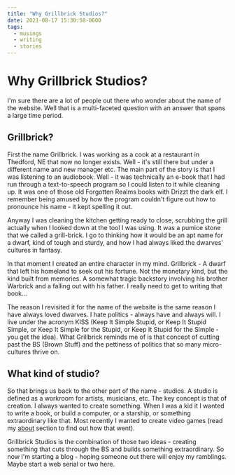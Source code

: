 ```yaml
---
title: "Why Grillbrick Studios?"
date: 2021-08-17 15:30:58-0600
tags:
  - musings
  - writing
  - stories
---
```


# Why Grillbrick Studios?

I'm sure there are a lot of people out there who wonder about the name of the
website. Well that is a multi-faceted question with an answer that spans a
large time period.

## Grillbrick?

First the name Grillbrick. I was working as a cook at a restaurant in Thedford,
NE that now no longer exists. Well - it's still there but under a
different name and new manager etc. The main part of the story is that I
was listening to an audiobook. Well - it was technically an e-book that I
had run through a text-to-speech program so I could listen to it while
cleaning up. It was one of those old Forgotten Realms books with Drizzt
the dark elf. I remember being amused by how the program couldn't figure out
how to pronounce his name - it kept spelling it out.

Anyway I was cleaning the kitchen getting ready to close, scrubbing the grill
actually when I looked down at the tool I was using. It was a pumice stone that
we called a grill-brick. I go to thinking how it would be an apt name for a
dwarf, kind of tough and sturdy, and how I had always liked the dwarves'
cultures in fantasy.

In that moment I created an entire character in my mind. Grillbrick - A dwarf
that left his homeland to seek out his fortune. Not the monetary kind, but the
kind built from memories. A somewhat tragic backstory involving his brother
Warbrick and a falling out with his father. I really need to get to writing
that book...

The reason I revisited it for the name of the website is the same reason I have
always loved dwarves. I hate politics - always have and always will. I live
under the acronym KISS (Keep It Simple Stupid, or Keep It Stupid Simple, or
Keep It Simple for the Stupid, or Keep It Stupid for the Simple - you get the
idea). What Grillbrick reminds me of is that concept of cutting past the BS
(Brown Stuff) and the pettiness of politics that so many micro-cultures thrive
on.

## What kind of studio?

So that brings us back to the other part of the name - studios. A studio is
defined as a workroom for artists, musicians, etc. The key concept is that of
creation. I always wanted to create something. When I was a kid it I wanted to
write a book, or build a computer, or a starship, or something extraordinary
like that. Most recently I wanted to create video games (read my
[about](/about) section to find out how that went).

Grillbrick Studios is the combination of those two ideas - creating something
that cuts through the BS and builds something extraordinary. So now I'm
starting a blog - hoping someone out there will enjoy my ramblings. Maybe start
a web serial or two here.

